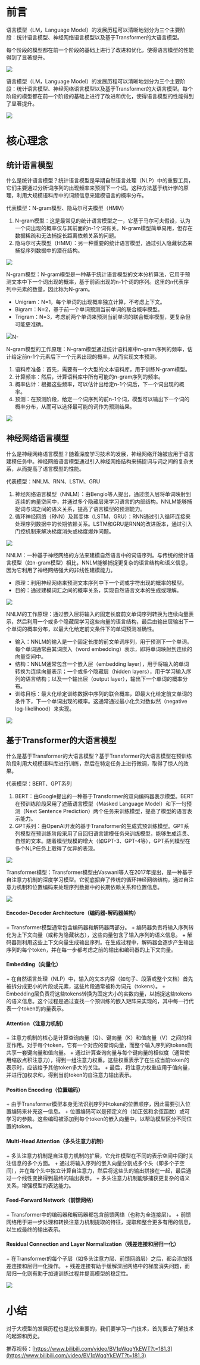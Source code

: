 <h1 id="wDnAQ">前言</h1>
语言模型（LM，Language Model）的发展历程可以清晰地划分为三个主要阶段：统计语言模型、神经网络语言模型以及基于Transformer的大语言模型。



每个阶段的模型都在前一个阶段的基础上进行了改进和优化，使得语言模型的性能得到了显著提升。



![](https://cdn.nlark.com/yuque/0/2025/webp/45054063/1761049346321-bab68995-cb67-470a-b0be-5fe68b5d0657.webp)



语言模型（LM，Language Model）的发展历程可以清晰地划分为三个主要阶段：统计语言模型、神经网络语言模型以及基于Transformer的大语言模型。每个阶段的模型都在前一个阶段的基础上进行了改进和优化，使得语言模型的性能得到了显著提升。



![](https://cdn.nlark.com/yuque/0/2025/webp/45054063/1761049346316-2f527593-259d-4ceb-b2ed-6ad2c4f1e328.webp)



<h1 id="NVacd">核心理念</h1>
<h2 id="NBpu2">统计语言模型</h2>
什么是统计语言模型？统计语言模型是早期自然语言处理（NLP）中的重要工具，它们主要通过分析词序列的出现频率来预测下一个词。这种方法基于统计学的原理，利用大规模语料库中的词频信息来建模语言的概率分布。



代表模型：N-gram模型、隐马尔可夫模型（HMM）

1. N-gram模型：这是最常见的统计语言模型之一，它基于马尔可夫假设，认为一个词出现的概率仅与其前面的n-1个词有关。N-gram模型简单易用，但存在数据稀疏和无法捕捉长距离依赖关系的问题。
2. 隐马尔可夫模型（HMM）：另一种重要的统计语言模型，通过引入隐藏状态来捕捉序列数据中的潜在结构。



![](https://cdn.nlark.com/yuque/0/2025/webp/45054063/1761049346469-50d47f4d-0c63-485d-84c4-17b634ee4b23.webp)



N-gram模型：N-gram模型是一种基于统计语言模型的文本分析算法，它用于预测文本中下一个词出现的概率，基于前面出现的n-1个词的序列。这里的n代表序列中元素的数量，因此称为N-gram。

+ Unigram：N=1，每个单词的出现概率独立计算，不考虑上下文。
+ Bigram：N=2，基于前一个单词预测当前单词的联合概率模型。
+ Trigram：N=3，考虑前两个单词来预测当前单词的联合概率模型，更复杂但可能更准确。



![](https://cdn.nlark.com/yuque/0/2025/webp/45054063/1761049346486-dede5f01-5584-43ba-8e91-d073cd01faea.webp)N-



N-gram模型的工作原理：N-gram模型通过统计语料库中n-gram序列的频率，估计给定前n-1个元素后下一个元素出现的概率，从而实现文本预测。

1. 语料库准备：首先，需要有一个大型的文本语料库，用于训练N-gram模型。
2. 计算频率：然后，计算语料库中所有可能的n-gram序列的频率。
3. 概率估计：根据这些频率，可以估计出给定n-1个词后，下一个词出现的概率。
4. 预测：在预测阶段，给定一个词序列的前n-1个词，模型可以输出下一个词的概率分布，从而可以选择最可能的词作为预测结果。



![](https://cdn.nlark.com/yuque/0/2025/webp/45054063/1761049346404-3906c7d7-b989-4b2c-b129-0fc293e46008.webp)



<h2 id="SBXKG">神经网络语言模型</h2>
什么是神经网络语言模型？随着深度学习技术的发展，神经网络开始被应用于语言建模任务中。神经网络语言模型通过引入神经网络结构来捕捉词与词之间的复杂关系，从而提高了语言模型的性能。



代表模型：NNLM、RNN、LSTM、GRU

1. 神经网络语言模型（NNLM）：由Bengio等人提出，通过嵌入层将单词映射到连续的向量空间中，并通过多个隐藏层来学习语言的内部结构。NNLM能够捕捉词与词之间的语义关系，提高了语言模型的预测能力。
2. 循环神经网络（RNN）及其变体（LSTM、GRU）：RNN通过引入循环连接来处理序列数据中的长期依赖关系。LSTM和GRU是RNN的改进版本，通过引入门控机制来解决梯度消失或梯度爆炸问题。



![](https://cdn.nlark.com/yuque/0/2025/webp/45054063/1761049347113-16227d07-2c1f-42e7-b022-ee930d0207d3.webp)



NNLM：一种基于神经网络的方法来建模自然语言中的词语序列。与传统的统计语言模型（如n-gram模型）相比，NNLM能够捕捉更复杂的语言结构和语义信息，因为它利用了神经网络强大的非线性建模能力。

+ 原理：利用神经网络来预测文本序列中下一个词或字符出现的概率的模型。
+ 目的：通过建模词汇之间的概率关系，实现自然语言文本的生成或理解。



![](https://cdn.nlark.com/yuque/0/2025/webp/45054063/1761049347349-a2f7e79c-b699-4167-8527-2fc589842044.webp)



NNLM的工作原理：通过嵌入层将输入的固定长度前文单词序列转换为连续向量表示，然后利用一个或多个隐藏层学习这些向量的语言结构，最后由输出层输出下一个单词的概率分布，以最大化给定前文条件下的单词预测准确性。  


+ 输入：NNLM的输入是一个固定长度的前文单词序列，用于预测下一个单词。每个单词通常由其词嵌入（word embedding）表示，即将单词映射到连续的向量空间中。
+ 结构：NNLM通常包含一个嵌入层（embedding layer），用于将输入的单词转换为连续向量表示；一个或多个隐藏层（hidden layers），用于学习输入序列的语言结构；以及一个输出层（output layer），输出下一个单词的概率分布。
+ 训练目标：最大化给定训练数据中序列的联合概率，即最大化给定前文单词的条件下，下一个单词出现的概率。这通常通过最小化负对数似然（negative log-likelihood）来实现。



![](https://cdn.nlark.com/yuque/0/2025/webp/45054063/1761049347210-9119e73b-1465-47dd-99c0-03a11e8b5cd9.webp)



<h2 id="Qn2tB">基于Transformer的大语言模型</h2>
什么是基于Transformer的大语言模型？基于Transformer的大语言模型在预训练阶段利用大规模语料库进行训练，然后在特定任务上进行微调，取得了惊人的效果。



代表模型：BERT、GPT系列

1. BERT：由Google提出的一种基于Transformer的双向编码器表示模型。BERT在预训练阶段采用了遮蔽语言模型（Masked Language Model）和下一句预测（Next Sentence Prediction）两个任务来训练模型，提高了模型的语言表示能力。
2. GPT系列：由OpenAI开发的基于Transformer的生成式预训练模型。GPT系列模型在预训练阶段采用了自回归语言建模任务来训练模型，能够生成连贯、自然的文本。随着模型规模的增大（如GPT-3、GPT-4等），GPT系列模型在多个NLP任务上取得了优异的表现。

![](https://cdn.nlark.com/yuque/0/2025/webp/45054063/1761049347788-72a95153-649c-44c6-9d1d-eb658062a9fd.webp)



Transformer模型：Transformer模型由Vaswani等人在2017年提出，是一种基于自注意力机制的深度学习模型。它彻底摒弃了传统的循环神经网络结构，通过自注意力机制和位置编码来处理序列数据中的长期依赖关系和位置信息。

![](https://cdn.nlark.com/yuque/0/2025/webp/45054063/1761049347616-697bce52-119d-458a-90fd-7a14478c3730.webp)



<h4 id="ba249dec">Encoder-Decoder Architecture（编码器-解码器架构）</h4>
+ Transformer模型通常包含编码器和解码器两部分。
+ 编码器负责将输入序列转化为上下文向量（或称为隐藏状态），这些向量包含了输入序列的语义信息。
+ 解码器则利用这些上下文向量生成输出序列。在生成过程中，解码器会逐步产生输出序列的每个token，并在每一步都考虑之前的输出和编码器的上下文向量。



<h4 id="dbb4b941">Embedding（向量化）</h4>
+ 在自然语言处理（NLP）中，输入的文本内容（如句子、段落或整个文档）首先被拆分成更小的片段或元素，这些片段通常被称为词元（tokens）。
+ Embedding层负责将这些tokens转换为固定大小的实数向量，以捕捉这些tokens的语义信息。这个过程是通过查找一个预训练的嵌入矩阵来实现的，其中每一行代表一个token的向量表示。



<h4 id="7c589c02">Attention（注意力机制）</h4>
+ 注意力机制的核心是计算查询向量（Q）、键向量（K）和值向量（V）之间的相互作用。对于每个token，它有一个对应的查询向量，而整个输入序列的tokens则共享一套键向量和值向量。
+ 通过计算查询向量与每个键向量的相似度（通常使用缩放点积注意力），得到一组注意力权重。这些权重表示了在生成当前token的表示时，应该给予其他token多大的关注。
+ 最后，将注意力权重应用于值向量，并进行加权求和，得到当前token的自注意力输出表示。



<h4 id="94dcbb76">Position Encoding（位置编码）</h4>
+ 由于Transformer模型本身无法识别序列中token的位置顺序，因此需要引入位置编码来补充这一信息。
+ 位置编码可以是预定义的（如正弦和余弦函数）或可学习的参数。这些编码被添加到每个token的嵌入向量中，以帮助模型区分不同位置的token。



<h4 id="b73879a3">Multi-Head Attention（多头注意力机制）</h4>
+ 多头注意力机制是自注意力机制的扩展，它允许模型在不同的表示空间中同时关注信息的多个方面。
+ 通过将输入序列的嵌入向量分割成多个头（即多个子空间），并在每个头中独立计算自注意力，然后将这些头的输出拼接在一起，最后通过一个线性变换得到最终的输出表示。
+ 多头注意力机制能够捕获更复杂的语义关系，增强模型的表达能力。



<h4 id="fa180719">Feed-Forward Network（前馈网络）</h4>
+ Transformer中的编码器和解码器都包含前馈网络（也称为全连接层）。
+ 前馈网络用于进一步处理和转换注意力机制提取的特征，提取和整合更多有用的信息，以生成最终的输出表示。



<h4 id="7f918076">Residual Connection and Layer Normalization（残差连接和层归一化）</h4>
+ 在Transformer的每个子层（如多头注意力层、前馈网络层）之后，都会添加残差连接和层归一化操作。
+ 残差连接有助于缓解深层网络中的梯度消失问题，而层归一化则有助于加速训练过程并提高模型的稳定性。

![](https://cdn.nlark.com/yuque/0/2025/webp/45054063/1761049348093-35d98267-b08d-48c0-b0d1-77c504d90129.webp)



<h1 id="pvMG8">小结</h1>
对于大模型的发展历程也是比较重要的，我们要学习一门技术，首先要去了解技术的起源和历史。



推荐视频：[https://www.bilibili.com/video/BV1pWqqYkEWT?t=181.3](https://www.bilibili.com/video/BV1pWqqYkEWT?t=181.3)


